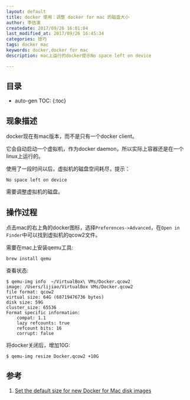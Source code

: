 ```yaml
---
layout: default
title: docker 使用：调整 docker for mac 的磁盘大小
author: 李佶澳
createdate: 2017/09/26 16:01:04
last_modified_at: 2017/09/26 16:45:34
categories: 技巧
tags: docker mac
keywords: docker,docker for mac
description: mac上运行的docker提示No space left on device

---
```


## 目录
* auto-gen TOC:
{:toc}

## 现象描述 

docker现在有mac版本，而不是只有一个docker client。

它会自动启动一个虚拟机，作为docker daemon，所以实际上容器还是在一个linux上运行的。

使用了一段时间以后，虚拟机的磁盘空间耗尽，提示：

	No space left on device

需要调整虚拟机的磁盘。

## 操作过程

点击mac的右上角的docker图标，选择`Preferences->Advanced`，在`Open in Finder`中可以找到虚拟机的qcow2文件。

需要在mac上安装qemu工具:

	brew install qemu

查看状态:

	$ qemu-img info  ~/VirtualBox\ VMs/Docker.qcow2
	image: /Users/lijiao/VirtualBox VMs/Docker.qcow2
	file format: qcow2
	virtual size: 64G (68719476736 bytes)
	disk size: 59G
	cluster_size: 65536
	Format specific information:
	    compat: 1.1
	    lazy refcounts: true
	    refcount bits: 16
	    corrupt: false

将docker关闭后，增加10G:

	$ qemu-img resize Docker.qcow2 +10G

## 参考

1. [Set the default size for new Docker for Mac disk images][1]

[1]: https://gist.github.com/stefanfoulis/5bd226b25fa0d4baedc4803fc002829e "Set the default size for new Docker for Mac disk images" 
